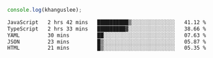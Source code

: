 ```js
console.log(khanguslee);
```

<!--START_SECTION:waka-->

```txt
JavaScript   2 hrs 42 mins   ██████████▒░░░░░░░░░░░░░░   41.12 %
TypeScript   2 hrs 33 mins   █████████▓░░░░░░░░░░░░░░░   38.66 %
YAML         30 mins         ██░░░░░░░░░░░░░░░░░░░░░░░   07.63 %
JSON         23 mins         █▒░░░░░░░░░░░░░░░░░░░░░░░   05.87 %
HTML         21 mins         █▒░░░░░░░░░░░░░░░░░░░░░░░   05.35 %
```

<!--END_SECTION:waka-->

<!--
**khanguslee/khanguslee** is a ✨ _special_ ✨ repository because its `README.md` (this file) appears on your GitHub profile.

Here are some ideas to get you started:

- 🔭 I’m currently working on ...
- 🌱 I’m currently learning ...
- 👯 I’m looking to collaborate on ...
- 🤔 I’m looking for help with ...
- 💬 Ask me about ...
- 📫 How to reach me: ...
- 😄 Pronouns: ...
- ⚡ Fun fact: ...
-->
